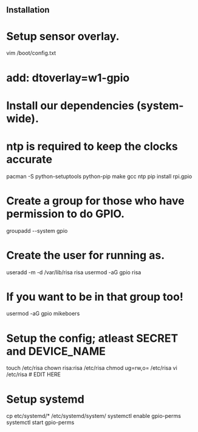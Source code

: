 

Installation
------------

# Setup sensor overlay.
vim /boot/config.txt
# add: dtoverlay=w1-gpio

# Install our dependencies (system-wide).
# ntp is required to keep the clocks accurate
pacman -S python-setuptools python-pip make gcc ntp
pip install rpi.gpio

# Create a group for those who have permission to do GPIO.
groupadd --system gpio

# Create the user for running as.
useradd -m -d /var/lib/risa risa
usermod -aG gpio risa

# If you want to be in that group too!
usermod -aG gpio mikeboers

# Setup the config; atleast SECRET and DEVICE_NAME
touch /etc/risa
chown risa:risa /etc/risa
chmod ug=rw,o= /etc/risa
vi /etc/risa # EDIT HERE

# Setup systemd
cp etc/systemd/* /etc/systemd/system/
systemctl enable gpio-perms
systemctl start gpio-perms
